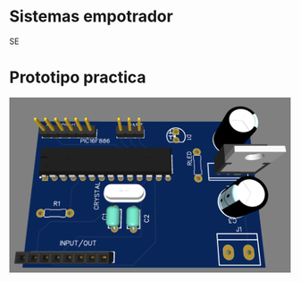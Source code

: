 
# Sistemas empotrador
SE

# Prototipo practica 
![icon](https://github.com/vladymix/empotrados/blob/main/Manuales/prototype.png)

